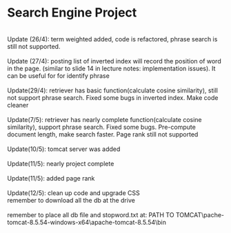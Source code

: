 # Search Engine Project #
<br>Update (26/4): term weighted added, code is refactored, phrase search is still not supported.</br>
<br>Update (27/4): posting list of inverted index will record the position of word in the page.
(similar to slide 14 in lecture notes: implementation issues). It can be useful for for identify phrase</br>
<br>Update(29/4): retriever has basic function(calculate cosine similarity), still not support phrase
search. Fixed some bugs in inverted index. Make code cleaner</br>
<br>Update(7/5): retriever has nearly complete function(calculate cosine similarity), support phrase
search. Fixed some bugs. Pre-compute document length, make search faster. Page rank still not supported</br>
<br>Update(10/5): tomcat server was added</br>
<br>Update(11/5): nearly project complete</br>
<br>Update(11/5): added page rank</br>
<br>Update(12/5): clean up code and upgrade CSS
<br>remember to download all the db at the drive</br>
<br>remember to place all db file and stopword.txt at: PATH TO TOMCAT\pache-tomcat-8.5.54-windows-x64\apache-tomcat-8.5.54\bin</br>